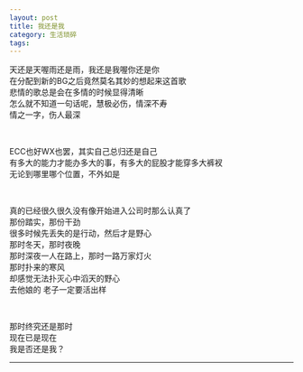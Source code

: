 ```yaml
---
layout: post
title: 我还是我
category: 生活琐碎
tags: 
---
```

天还是天喔雨还是雨，我还是我喔你还是你   
在分配到新的BG之后竟然莫名其妙的想起来这首歌  
悲情的歌总是会在多情的时候显得清晰    
怎么就不知道一句话呢，慧极必伤，情深不寿   
情之一字，伤人最深

<br/>

ECC也好WX也罢，其实自己总归还是自己      
有多大的能力才能办多大的事，有多大的屁股才能穿多大裤衩          
无论到哪里哪个位置，不外如是    

<br/>

真的已经很久很久没有像开始进入公司时那么认真了  
那份踏实，那份干劲        
很多时候先丢失的是行动，然后才是野心  
那时冬天，那时夜晚    
那时深夜一人在路上，那时一路万家灯火    
那时扑来的寒风   
却感觉无法扑灭心中滔天的野心      
去他娘的 老子一定要活出样    

<br/>

那时终究还是那时   
现在已是现在    
我是否还是我？  

---

